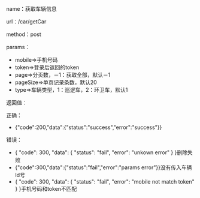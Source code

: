name：获取车辆信息

url：/car/getCar

method：post

params：

* mobile=&gt;手机号码
* token=&gt;登录后返回的token
* page=&gt;分页数，－1：获取全部，默认－1
* pageSize=&gt;单页记录条数，默认20
* type=&gt;车辆类型，1：巡逻车，2：环卫车，默认1

返回值：

正确：

* {"code":200,"data":{"status":"success","error":"success"}}

错误：

* { "code": 300, "data": { "status": "fail", "error": "unkown error" } }删除失败
* {"code":300,"data":{"status":"fail","error":"params error"}}没有传入车辆Id号
* { "code": 300, "data": { "status": "fail", "error": "mobile not match token" } }手机号码和token不匹配




